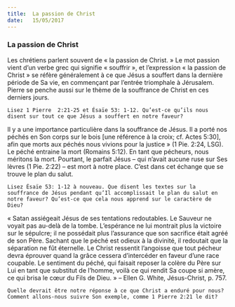 ```yaml
---
title:  La passion de Christ
date:   15/05/2017
---
```


### La passion de Christ

Les chrétiens parlent souvent de « la passion de Christ. » Le mot passion vient d’un verbe grec qui signifie « souffrir », et l’expression « la passion de Christ » se réfère généralement à ce que Jésus a souffert dans la dernière période de Sa vie, en commençant par l’entrée triomphale à Jérusalem. Pierre se penche aussi sur le thème de la souffrance de Christ en ces derniers jours.

`Lisez 1 Pierre  2:21-25 et Ésaïe 53: 1-12. Qu’est-ce qu’ils nous disent sur tout ce que Jésus a souffert en notre faveur?`

Il y a une importance particulière dans la souffrance de Jésus. Il a porté nos péchés en Son corps sur le bois [une référence à la croix; cf. Actes 5:30], afin que morts aux péchés nous vivions pour la justice » (1 Pie. 2:24, LSG). Le péché entraine la mort (Romains 5:12). En tant que pécheurs, nous méritons la mort. Pourtant, le parfait Jésus – qui n’avait aucune ruse sur Ses lèvres (1 Pie. 2:22) – est mort à notre place. C’est dans cet échange que se trouve le plan du salut.

`Lisez Ésaïe 53: 1-12 à nouveau. Que disent les textes sur la souffrance de Jésus pendant qu’Il accomplissait le plan du salut en notre faveur? Qu’est-ce que cela nous apprend sur le caractère de Dieu?`

« Satan assiégeait Jésus de ses tentations redoutables. Le Sauveur ne voyait pas au-delà de la tombe. L’espérance ne lui montrait plus la victoire sur le sépulcre; il ne possédait plus l’assurance que son sacrifice était agréé de son Père. Sachant que le péché est odieux à la divinité, il redoutait que la séparation ne fût éternelle. Le Christ ressentit l’angoisse que tout pécheur devra éprouver quand la grâce cessera d’intercéder en faveur d’une race coupable. Le sentiment du péché, qui faisait reposer la colère du Père sur Lui en tant que substitut de l’homme, voilà ce qui rendit Sa coupe si amère, ce qui brisa le cœur du Fils de Dieu. » – Ellen G. White, Jésus-Christ, p. 757.

`Quelle devrait être notre réponse à ce que Christ a enduré pour nous? Comment allons-nous suivre Son exemple, comme 1 Pierre 2:21 le dit?`
